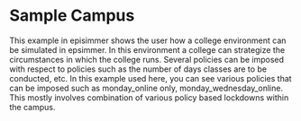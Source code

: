 # Sample Campus
This example in episimmer shows the user how a college environment can be simulated in epsimmer. In this environment a college can strategize the circumstances in which the college runs. Several policies can be imposed with respect to policies such as the number of days classes are to be conducted, etc. In this example used here, you can see various policies that can be imposed such as monday_online only, monday_wednesday_online. This mostly involves combination of various policy based lockdowns within the campus.
